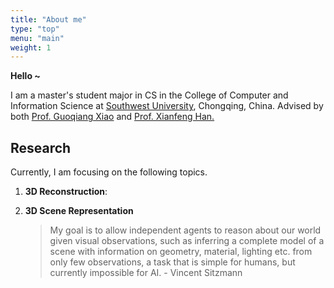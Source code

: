 ```yaml
---
title: "About me"
type: "top"
menu: "main"
weight: 1
---
```


**Hello ~** 

I am a  master's student major in CS in the College of Computer and Information Science at [Southwest University](http://www.swu.edu.cn/), Chongqing, China. Advised by both [Prof. Guoqiang Xiao](http://cis.swu.edu.cn/info/1013/1150.htm) and [Prof. Xianfeng Han.](https://scholar.google.com/citations?user=4FaCTFgAAAAJ&hl=en&oi=ao)

## Research

Currently, I am focusing on the following topics.

1. **3D Reconstruction**:  
   
   

2. **3D Scene Representation**
   
	> My goal is to allow independent agents to reason about our world given visual observations, such as inferring a complete model of a scene with information on geometry, material, lighting etc. from only few observations, a task that is simple for humans, but currently impossible for AI. - Vincent Sitzmann
